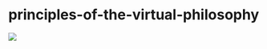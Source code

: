 # principles-of-the-virtual-philosophy
![](https://github.com/nondejus/principles-of-the-virtual-philosophy/blob/main/ArtBoard%20Image%20(134).jpg)
